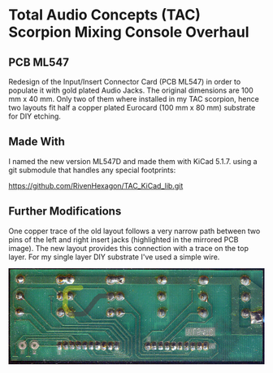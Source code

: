 # Total Audio Concepts (TAC) Scorpion Mixing Console Overhaul
## PCB ML547

Redesign of the Input/Insert Connector Card (PCB ML547) in order to populate it
with gold plated Audio Jacks. The original dimensions are 100 mm x 40 mm. Only
two of them where installed in my TAC scorpion, hence two layouts fit half a
copper plated Eurocard (100 mm x 80 mm) substrate for DIY etching.

## Made With

I named the new version ML547D and made them with KiCad 5.1.7. using a git
submodule that handles any special footprints:

https://github.com/RivenHexagon/TAC_KiCad_lib.git

## Further Modifications

One copper trace of the old layout follows a very narrow path between two pins
of the left and right insert jacks (highlighted in the mirrored PCB image). The
new layout provides this connection with a trace on the top layer. For my single
layer DIY substrate I've used a simple wire.

<img src="https://github.com/RivenHexagon/TAC_Scorpion/blob/main/TAC_ML547/ML547C-flip.jpg">
